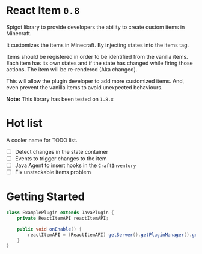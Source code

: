 # React Item `0.8`
Spigot library to provide developers the ability to create custom items in Minecraft.

It customizes the items in Minecraft. By injecting states into the items tag.

Items should be registered in order to be identified from the vanilla items.
Each item has its own states and if the state has changed while firing those actions. The item will be re-rendered (Aka changed).

This will allow the plugin developer to add more customized items.
And, even prevent the vanilla items to avoid unexpected behaviours.

**Note:** This library has been tested on `1.8.x`

# Hot list
A cooler name for TODO list.
- [ ] Detect changes in the state container
- [ ] Events to trigger changes to the item
- [ ] Java Agent to insert hooks in the `CraftInventory`
- [ ] Fix unstackable items problem

# Getting Started
```java
class ExamplePlugin extends JavaPlugin {
    private ReactItemAPI reactItemAPI;

    public void onEnable() {
        reactItemAPI = (ReactItemAPI) getServer().getPluginManager().getPlugin("ReactItem");   
    }
}
```
